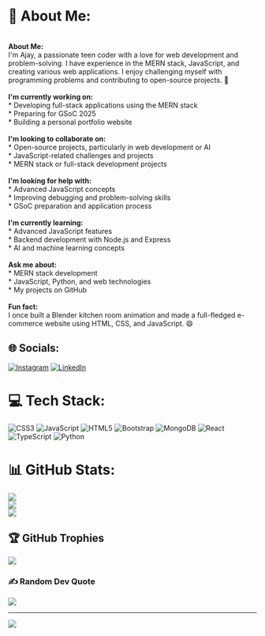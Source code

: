 # 💫 About Me:
<br>**About Me:**  <br>I'm Ajay, a passionate teen coder with a love for web development and problem-solving. I have experience in the MERN stack, JavaScript, and creating various web applications. I enjoy challenging myself with programming problems and contributing to open-source projects. 🎉<br><br>**I'm currently working on:**  <br>* Developing full-stack applications using the MERN stack  <br>* Preparing for GSoC 2025  <br>* Building a personal portfolio website  <br><br>**I'm looking to collaborate on:**  <br>* Open-source projects, particularly in web development or AI  <br>* JavaScript-related challenges and projects  <br>* MERN stack or full-stack development projects  <br><br>**I'm looking for help with:**  <br>* Advanced JavaScript concepts  <br>* Improving debugging and problem-solving skills  <br>* GSoC preparation and application process  <br><br>**I'm currently learning:**  <br>* Advanced JavaScript features  <br>* Backend development with Node.js and Express  <br>* AI and machine learning concepts  <br><br>**Ask me about:**  <br>* MERN stack development  <br>* JavaScript, Python, and web technologies  <br>* My projects on GitHub  <br><br>**Fun fact:**  <br>I once built a Blender kitchen room animation and made a full-fledged e-commerce website using HTML, CSS, and JavaScript. 😄<br>


## 🌐 Socials:
[![Instagram](https://img.shields.io/badge/Instagram-%23E4405F.svg?logo=Instagram&logoColor=white)](https://instagram.com/techy_ajay07) [![LinkedIn](https://img.shields.io/badge/LinkedIn-%230077B5.svg?logo=linkedin&logoColor=white)](https://linkedin.com/in/ajaybankar) 

# 💻 Tech Stack:
![CSS3](https://img.shields.io/badge/css3-%231572B6.svg?style=for-the-badge&logo=css3&logoColor=white) ![JavaScript](https://img.shields.io/badge/javascript-%23323330.svg?style=for-the-badge&logo=javascript&logoColor=%23F7DF1E) ![HTML5](https://img.shields.io/badge/html5-%23E34F26.svg?style=for-the-badge&logo=html5&logoColor=white) ![Bootstrap](https://img.shields.io/badge/bootstrap-%238511FA.svg?style=for-the-badge&logo=bootstrap&logoColor=white) ![MongoDB](https://img.shields.io/badge/MongoDB-%234ea94b.svg?style=for-the-badge&logo=mongodb&logoColor=white) ![React](https://img.shields.io/badge/react-%2320232a.svg?style=for-the-badge&logo=react&logoColor=%2361DAFB) ![TypeScript](https://img.shields.io/badge/typescript-%23007ACC.svg?style=for-the-badge&logo=typescript&logoColor=white) ![Python](https://img.shields.io/badge/python-3670A0?style=for-the-badge&logo=python&logoColor=ffdd54)
# 📊 GitHub Stats:
![](https://github-readme-stats.vercel.app/api?username=ajayxuns&theme=dark&hide_border=false&include_all_commits=true&count_private=true)<br/>
![](https://github-readme-streak-stats.herokuapp.com/?user=ajayxuns&theme=dark&hide_border=false)<br/>
![](https://github-readme-stats.vercel.app/api/top-langs/?username=ajayxuns&theme=dark&hide_border=false&include_all_commits=true&count_private=true&layout=compact)

## 🏆 GitHub Trophies
![](https://github-profile-trophy.vercel.app/?username=ajayxuns&theme=radical&no-frame=false&no-bg=false&margin-w=4)

### ✍️ Random Dev Quote
![](https://quotes-github-readme.vercel.app/api?type=horizontal&theme=radical)

---
[![](https://visitcount.itsvg.in/api?id=ajayxuns&icon=6&color=9)](https://visitcount.itsvg.in)
